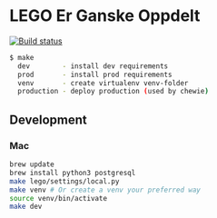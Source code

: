 # LEGO Er Ganske Oppdelt
[![Build status](https://ci.frigg.io/badges/webkom/lego/)](https://ci.frigg.io/webkom/lego/)

```bash
$ make
  dev        - install dev requirements
  prod       - install prod requirements
  venv       - create virtualenv venv-folder
  production - deploy production (used by chewie)
```

## Development
### Mac
```bash
brew update
brew install python3 postgresql
make lego/settings/local.py
make venv # Or create a venv your preferred way
source venv/bin/activate
make dev
```
